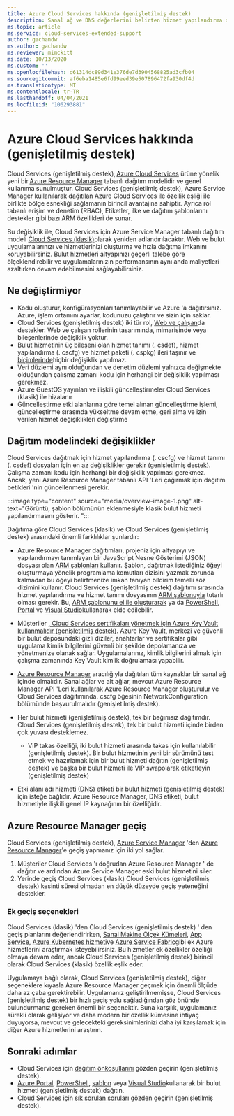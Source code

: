 ```yaml
---
title: Azure Cloud Services hakkında (genişletilmiş destek)
description: Sanal ağ ve DNS değerlerini belirten hizmet yapılandırma dosyasının ağ yapılandırması öğesinin alt öğeleri hakkında bilgi edinin.
ms.topic: article
ms.service: cloud-services-extended-support
author: gachandw
ms.author: gachandw
ms.reviewer: mimckitt
ms.date: 10/13/2020
ms.custom: ''
ms.openlocfilehash: d61314dc89d341e376de7d3904568825ad3cfb04
ms.sourcegitcommit: af6eba1485e6fd99eed39e507896472fa930df4d
ms.translationtype: MT
ms.contentlocale: tr-TR
ms.lasthandoff: 04/04/2021
ms.locfileid: "106293881"
---
```

# <a name="about-azure-cloud-services-extended-support"></a>Azure Cloud Services hakkında (genişletilmiş destek)

Cloud Services (genişletilmiş destek), [Azure Cloud Services](https://azure.microsoft.com/services/cloud-services/) ürüne yönelik yeni bir [Azure Resource Manager](../azure-resource-manager/management/overview.md) tabanlı dağıtım modelidir ve genel kullanıma sunulmuştur. Cloud Services (genişletilmiş destek), Azure Service Manager kullanılarak dağıtılan Azure Cloud Services ile özellik eşliği ile birlikte bölge esnekliği sağlamanın birincil avantajına sahiptir. Ayrıca rol tabanlı erişim ve denetim (RBAC), Etiketler, ilke ve dağıtım şablonlarını destekler gibi bazı ARM özellikleri de sunar.  

Bu değişiklik ile, Cloud Services için Azure Service Manager tabanlı dağıtım modeli [Cloud Services (klasik)](../cloud-services/cloud-services-choose-me.md)olarak yeniden adlandırılacaktır. Web ve bulut uygulamalarınızı ve hizmetlerinizi oluşturma ve hızla dağıtma imkanını koruyabilirsiniz. Bulut hizmetleri altyapınızı geçerli talebe göre ölçeklendirebilir ve uygulamalarınızın performansının aynı anda maliyetleri azaltırken devam edebilmesini sağlayabilirsiniz.  

## <a name="what-does-not-change"></a>Ne değiştirmiyor 
- Kodu oluşturur, konfigürasyonları tanımlayabilir ve Azure 'a dağıtırsınız. Azure, işlem ortamını ayarlar, kodunuzu çalıştırır ve sizin için saklar.
- Cloud Services (genişletilmiş destek) iki tür rol, [Web ve çalışan](../cloud-services/cloud-services-choose-me.md)da destekler. Web ve çalışan rollerinin tasarımında, mimarisinde veya bileşenlerinde değişiklik yoktur. 
- Bulut hizmetinin üç bileşeni olan hizmet tanımı (. csdef), hizmet yapılandırma (. cscfg) ve hizmet paketi (. cspkg) ileri taşınır ve [biçimlerinde](cloud-services-model-and-package.md)hiçbir değişiklik yapılmaz. 
- Veri düzlemi aynı olduğundan ve denetim düzlemi yalnızca değişmekte olduğundan çalışma zamanı kodu için herhangi bir değişiklik yapılması gerekmez. 
- Azure GuestOS yayınları ve ilişkili güncelleştirmeler Cloud Services (klasik) ile hizalanır
- Güncelleştirme etki alanlarına göre temel alınan güncelleştirme işlemi, güncelleştirme sırasında yükseltme devam etme, geri alma ve izin verilen hizmet değişiklikleri değiştirme

## <a name="changes-in-deployment-model"></a>Dağıtım modelindeki değişiklikler

Cloud Services dağıtmak için hizmet yapılandırma (. cscfg) ve hizmet tanımı (. csdef) dosyaları için en az değişiklikler gerekir (genişletilmiş destek). Çalışma zamanı kodu için herhangi bir değişiklik yapılması gerekmez. Ancak, yeni Azure Resource Manager tabanlı API 'Leri çağırmak için dağıtım betikleri 'nin güncellenmesi gerekir. 

:::image type="content" source="media/overview-image-1.png" alt-text="Görüntü, şablon bölümünün eklenmesiyle klasik bulut hizmeti yapılandırmasını gösterir. ":::

Dağıtıma göre Cloud Services (klasik) ve Cloud Services (genişletilmiş destek) arasındaki önemli farklılıklar şunlardır: 

- Azure Resource Manager dağıtımları, projeniz için altyapıyı ve yapılandırmayı tanımlayan bir JavaScript Nesne Gösterimi (JSON) dosyası olan [ARM şablonları](../azure-resource-manager/templates/overview.md) kullanır. Şablon, dağıtmak istediğiniz öğeyi oluşturmaya yönelik programlama komutları dizisini yazmak zorunda kalmadan bu öğeyi belirtmenize imkan tanıyan bildirim temelli söz dizimini kullanır. Cloud Services (genişletilmiş destek) dağıtımı sırasında hizmet yapılandırma ve hizmet tanımı dosyasının [ARM şablonuyla](../azure-resource-manager/templates/overview.md) tutarlı olması gerekir. Bu, [ARM şablonunu el ile oluşturarak](deploy-template.md) ya da [PowerShell](deploy-powershell.md), [Portal](deploy-portal.md) ve [Visual Studio](deploy-visual-studio.md)kullanarak elde edilebilir.  

- Müşteriler [, Cloud Services sertifikaları yönetmek için Azure Key Vault kullanmalıdır (genişletilmiş destek)](certificates-and-key-vault.md). [](../key-vault/general/overview.md) Azure Key Vault, merkezi ve güvenli bir bulut deposundaki gizli diziler, anahtarlar ve sertifikalar gibi uygulama kimlik bilgilerini güvenli bir şekilde depolamanıza ve yönetmenize olanak sağlar. Uygulamalarınız, kimlik bilgilerini almak için çalışma zamanında Key Vault kimlik doğrulaması yapabilir. 

- [Azure Resource Manager](../azure-resource-manager/templates/overview.md) aracılığıyla dağıtılan tüm kaynaklar bir sanal ağ içinde olmalıdır. Sanal ağlar ve alt ağlar, mevcut Azure Resource Manager API 'Leri kullanılarak Azure Resource Manager oluşturulur ve Cloud Services dağıtımında. cscfg öğesinin NetworkConfiguration bölümünde başvurulmalıdır (genişletilmiş destek).   

- Her bulut hizmeti (genişletilmiş destek), tek bir bağımsız dağıtımdır. Cloud Services (genişletilmiş destek), tek bir bulut hizmeti içinde birden çok yuvası desteklemez.  
    - VIP takas özelliği, iki bulut hizmeti arasında takas için kullanılabilir (genişletilmiş destek). Bir bulut hizmetinin yeni bir sürümünü test etmek ve hazırlamak için bir bulut hizmeti dağıtın (genişletilmiş destek) ve başka bir bulut hizmeti ile VIP swapolarak etiketleyin (genişletilmiş destek)  

- Etki alanı adı hizmeti (DNS) etiketi bir bulut hizmeti (genişletilmiş destek) için isteğe bağlıdır. Azure Resource Manager, DNS etiketi, bulut hizmetiyle ilişkili genel IP kaynağının bir özelliğidir. 

## <a name="migration-to-azure-resource-manager"></a>Azure Resource Manager geçiş

Cloud Services (genişletilmiş destek), [Azure Service Manager](/powershell/azure/servicemanagement/overview) 'den [Azure Resource Manager](../azure-resource-manager/management/overview.md)'e geçiş yapmanız için iki yol sağlar. 
1) Müşteriler Cloud Services 'ı doğrudan Azure Resource Manager ' de dağıtır ve ardından Azure Service Manager eski bulut hizmetini siler. 
2) Yerinde geçiş Cloud Services (klasik) Cloud Services (genişletilmiş destek) kesinti süresi olmadan en düşük düzeyde geçiş yeteneğini destekler. 

### <a name="additional-migration-options"></a>Ek geçiş seçenekleri

Cloud Services (klasik) 'den Cloud Services (genişletilmiş destek) ' den geçiş planlarını değerlendirirken, [Sanal Makine Ölçek Kümeleri](../virtual-machine-scale-sets/overview.md), [App Service](../app-service/overview.md), [Azure Kubernetes hizmeti](../aks/intro-kubernetes.md)ve [Azure Service Fabric](../service-fabric/service-fabric-overview.md)gibi ek Azure hizmetlerini araştırmak isteyebilirsiniz. Bu hizmetler ek özellikler özelliği olmaya devam eder, ancak Cloud Services (genişletilmiş destek) birincil olarak Cloud Services (klasik) özellik eşlik eder. 

Uygulamaya bağlı olarak, Cloud Services (genişletilmiş destek), diğer seçeneklere kıyasla Azure Resource Manager geçmek için önemli ölçüde daha az çaba gerektirebilir. Uygulamanız geliştirilmemişse, Cloud Services (genişletilmiş destek) bir hızlı geçiş yolu sağladığından göz önünde bulundurmanız gereken önemli bir seçenektir. Buna karşılık, uygulamanız sürekli olarak gelişiyor ve daha modern bir özellik kümesine ihtiyaç duyuyorsa, mevcut ve gelecekteki gereksinimlerinizi daha iyi karşılamak için diğer Azure hizmetlerini araştırın. 

## <a name="next-steps"></a>Sonraki adımlar
- Cloud Services için [dağıtım önkoşullarını](deploy-prerequisite.md) gözden geçirin (genişletilmiş destek).
- [Azure Portal](deploy-portal.md), [PowerShell](deploy-powershell.md), [şablon](deploy-template.md) veya [Visual Studio](deploy-visual-studio.md)kullanarak bir bulut hizmeti (genişletilmiş destek) dağıtın.
- Cloud Services için [sık sorulan soruları](faq.md) gözden geçirin (genişletilmiş destek).
